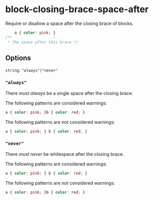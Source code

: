 # block-closing-brace-space-after

Require or disallow a space after the closing brace of blocks.

```css
    a { color: pink; }
/**                  ↑  
 * The space after this brace */
```

## Options

`string`: `"always"|"never"`

### `"always"`

There *must always* be a single space after the closing brace.

The following patterns are considered warnings:

```css
a { color: pink; }b { color: red; }
```

The following patterns are *not* considered warnings:

```css
a { color: pink; } b { color: red; }
```

### `"never"`

There *must never* be whitespace after the closing brace.

The following patterns are considered warnings:

```css
a { color: pink; } b { color: red; }
```

The following patterns are *not* considered warnings:

```css
a { color: pink; }b { color: red; }
```
